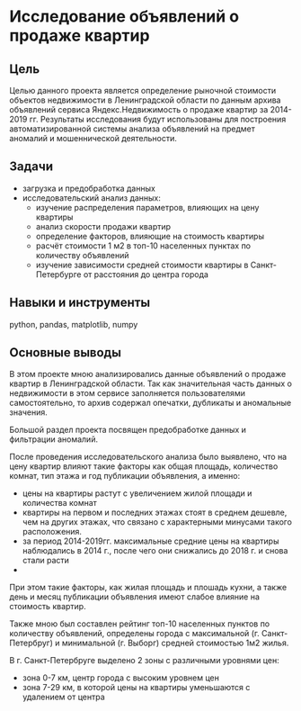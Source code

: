 # Исследование объявлений о продаже квартир
## Цель
Целью данного проекта является определение рыночной стоимости объектов недвижимости в Ленинградской области по данным архива объявлений сервиса Яндекс.Недвижимость о продаже квартир за 2014-2019 гг. Результаты исследования будут использованы для построения автоматизированной системы анализа объявлений на предмет аномалий и мошеннической деятельности.
## Задачи
* загрузка и предобработка данных
* исследовательский анализ данных:
  * изучение распределения параметров, влияющих на цену квартиры 
  * анализ скорости продажи квартир
  * определение факторов, влияющие на стоимость квартиры
  * расчёт стоимости 1 м2 в топ-10 населенных пунктах по количеству объявлений
  * изучение зависимости средней стоимости квартиры в Санкт-Петербурге от расстояния до центра города 
## Навыки и инструменты
python, pandas, matplotlib, numpy
## Основные выводы
В этом проекте мною анализировались данные объявлений о продаже квартир в Ленинградской области. Так как значительная часть данных о недвижимости в этом сервисе заполняется пользователями самостоятельно, то архив содержал опечатки, дубликаты и аномальные значения.

Большой раздел проекта посвящен предобработке данных и фильтрации аномалий.

После проведения исследовательского анализа было выявлено, что на цену квартир влияют такие факторы как общая площадь, количество комнат, тип этажа и год публикации объявления, а именно:

* цены на квартиры растут с увеличением жилой площади и количества комнат
* квартиры на первом  и последних этажах стоят в среднем дешевле, чем на других этажах, что связано с характерными минусами такого расположения.
* за период 2014-2019гг. максимальные средние цены на квартиры наблюдались в 2014 г., после чего они снижались до 2018 г. и снова стали расти
* 
При этом такие факторы, как жилая площадь и плошадь кухни, а также день и месяц публикации объявления имеют слабое влияние на стоимость квартир.

Также мною был составлен рейтинг топ-10 населенных пунктов по количеству объявлений, определены города с максимальной (г. Санкт-Петербруг) и минимальной (г. Выборг) средней стоимостью 1м2 жилья.

В г. Санкт-Петербруге выделено 2 зоны с различными уровнями цен:
* зона 0-7 км, центр города с высоким уровнем цен
* зона 7-29 км, в которой цены на квартиры уменьшаются с удалением от центра
